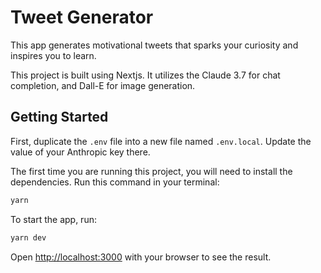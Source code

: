 # Tweet Generator

This app generates motivational tweets that sparks your curiosity and inspires you to learn.

This project is built using Nextjs. It utilizes the Claude 3.7 for chat completion, and Dall-E for image generation.


## Getting Started

First, duplicate the `.env` file into a new file named `.env.local`. Update the value of your Anthropic key there.

The first time you are running this project, you will need to install the dependencies. Run this command in your terminal:

```bash
yarn
```

To start the app, run:

```bash
yarn dev
```

Open [http://localhost:3000](http://localhost:3000) with your browser to see the result.
